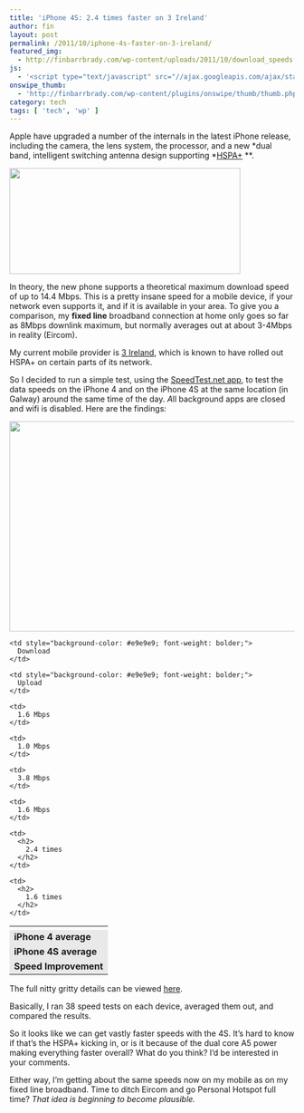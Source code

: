 ```yaml
---
title: 'iPhone 4S: 2.4 times faster on 3 Ireland'
author: fin
layout: post
permalink: /2011/10/iphone-4s-faster-on-3-ireland/
featured_img:
  - http://finbarrbrady.com/wp-content/uploads/2011/10/download_speeds.png
js:
  - '<script type="text/javascript" src="//ajax.googleapis.com/ajax/static/modules/gviz/1.0/chart.js"> {"dataSourceUrl":"//docs.google.com/spreadsheet/tq?key=0Ah3t-H0jHuxSdGx0VGZCOHJzSTNNNmxzNTA1ZklQN2c&transpose=0&headers=1&merge=COLS&range=0!C1%3AC39%2C2!D1%3AD39&rtyp=GID&pub=1","options":{"vAxes":[{"title":"kbps","minValue":null,"maxValue":null}],"reverseCategories":false,"title":"Download Speed on 3 Ireland","backgroundColor":"#FFFFFF","pointSize":0,"legend":"right","logScale":false,"reverseAxis":false,"hAxis":{"maxAlternations":1},"hasLabelsColumn":false,"isStacked":false,"width":1346,"height":455},"state":{},"chartType":"AreaChart","chartName":"Download Speeds"} </script>'
onswipe_thumb:
  - 'http://finbarrbrady.com/wp-content/plugins/onswipe/thumb/thumb.php?src=http://finbarrbrady.com/wp-content/uploads/2011/10/download_speeds.png&amp;w=600&amp;h=800&amp;zc=1&amp;q=75&amp;f=0'
category: tech
tags: [ 'tech', 'wp' ]
---
```

Apple have upgraded a number of the internals in the latest iPhone release, including the camera, the lens system, the processor, and a new *dual band, intelligent switching antenna design supporting *<a href="http://en.wikipedia.org/wiki/Evolved_HSPA" target="_blank">HSPA+</a> **.

<!--more-->

<img class="size-full wp-image-705  alignright" title="4SDataSpeeds" src="http://finbarrbrady.com/wp-content/uploads/2011/10/4SDataSpeeds.png" alt="" width="408" height="187" />

In theory, the new phone supports a theoretical maximum download speed of up to 14.4 Mbps. This is a pretty insane speed for a mobile device, if your network even supports it, and if it is available in your area. To give you a comparison, my **fixed line** broadband connection at home only goes so far as 8Mbps downlink maximum, but normally averages out at about 3-4Mbps in reality (Eircom).

My current mobile provider is <a title="Three Irl" href="http://three.ie/" target="_blank">3 Ireland</a>, which is known to have rolled out HSPA+ on certain parts of its network.

So I decided to run a simple test, using the <a href="http://www.speedtest.net/mobile.php" target="_blank">SpeedTest.net app</a>, to test the data speeds on the iPhone 4 and on the iPhone 4S at the same location (in Galway) around the same time of the day. *A*ll background apps are closed and wifi is disabled. Here are the findings:

<img class="aligncenter size-full wp-image-716" title="Download Speeds 3 Ireland" src="http://finbarrbrady.com/wp-content/uploads/2011/10/download_speeds.png" alt="" width="600" height="371" />

<table class="aligncenter" width="390" border="0" cellspacing="0" cellpadding="3">
  <tr>
    <td>
    </td>

    <td style="background-color: #e9e9e9; font-weight: bolder;">
      Download
    </td>

    <td style="background-color: #e9e9e9; font-weight: bolder;">
      Upload
    </td>
  </tr>

  <tr>
    <td style="background-color: #e9e9e9; font-weight: bolder;">
      iPhone 4 average
    </td>

    <td>
      1.6 Mbps
    </td>

    <td>
      1.0 Mbps
    </td>
  </tr>

  <tr>
    <td style="background-color: #e9e9e9; font-weight: bolder;">
      iPhone 4S average
    </td>

    <td>
      3.8 Mbps
    </td>

    <td>
      1.6 Mbps
    </td>
  </tr>

  <tr>
    <td style="background-color: #e9e9e9; font-weight: bolder;">
      Speed Improvement
    </td>

    <td>
      <h2>
        2.4 times
      </h2>
    </td>

    <td>
      <h2>
        1.6 times
      </h2>
    </td>
  </tr>
</table>

The full nitty gritty details can be viewed <a href="https://docs.google.com/spreadsheet/ccc?key=0Ah3t-H0jHuxSdGx0VGZCOHJzSTNNNmxzNTA1ZklQN2c&hl=en_US" target="_blank">here</a>.

Basically, I ran 38 speed tests on each device, averaged them out, and compared the results.

So it looks like we can get vastly faster speeds with the 4S. It&#8217;s hard to know if that&#8217;s the HSPA+ kicking in, or is it because of the dual core A5 power making everything faster overall? What do you think? I&#8217;d be interested in your comments.

Either way, I&#8217;m getting about the same speeds now on my mobile as on my fixed line broadband. Time to ditch Eircom and go Personal Hotspot full time? *That idea is beginning to become plausible.*
